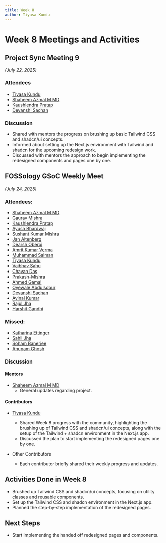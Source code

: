 ```yaml
---
title: Week 8
author: Tiyasa Kundu
---
```

<!--
SPDX-License-Identifier: CC-BY-SA-4.0

SPDX-FileCopyrightText: 2025 Tiyasa Kundu <tiyasakundu20@gmail.com>
-->

# Week 8 Meetings and Activities

## Project Sync Meeting 9

*(July 22, 2025)*

### Attendees

- [Tiyasa Kundu](https://github.com/tiyasakundu)
- [Shaheem Azmal M MD](https://github.com/shaheemazmalmmd)
- [Kaushlendra Pratap](https://github.com/Kaushl2208)
- [Devanshi Sachan](https://github.com/devxnshi)

### Discussion

- Shared with mentors the progress on brushing up basic Tailwind CSS and shadcn/ui concepts.
- Informed about setting up the Next.js environment with Tailwind and shadcn for the upcoming redesign work.
- Discussed with mentors the approach to begin implementing the redesigned components and pages one by one.

## FOSSology GSoC Weekly Meet

*(July 24, 2025)*

### Attendees:

- [Shaheem Azmal M MD](https://github.com/shaheemazmalmmd)
- [Gaurav Mishra](https://github.com/GMishx)
- [Kaushlendra Pratap](https://github.com/Kaushl2208)
- [Ayush Bhardwaj](https://github.com/hastagAB)
- [Sushant Kumar Mishra](https://github.com/its-sushant)
- [Jan Altenberg](https://github.com/JanAltenberg)
- [Dearsh Oberoi](https://github.com/deo002)
- [Amrit Kumar Verma](https://github.com/amritkv)
- [Muhammad Salman](https://github.com/SalmanDeveloperz)
- [Tiyasa Kundu](https://github.com/tiyasakundu)
- [Vaibhav Sahu](https://github.com/Vaibhavsahu2810)
- [Chayan Das](https://github.com/ChayanDass)
- [Prakash-Mishra](https://github.com/Prakash-Mishra-9ghz)
- [Ahmed Gamal](https://github.com/Ahmed-Gamal24)
- [Oyewale Abdulsobur](https://github.com/smilingprogrammer)
- [Devanshi Sachan](https://github.com/devxnshi)
- [Avinal Kumar](https://github.com/avinal)
- [Rajul Jha](https://github.com/rajuljha)
- [Harshit Gandhi](https://github.com/harshitg927)

### Missed:

- [Katharina Ettinger](https://github.com/EttingerK)
- [Sahil Jha](https://github.com/sjha2048)
- [Soham Banerjee](https://github.com/soham4abc)
- [Anupam Ghosh](https://github.com/ag4ums)

### Discussion

#### Mentors

- [Shaheem Azmal M MD](https://github.com/shaheemazmalmmd)
    - General updates regarding project.

#### Contributors

- [Tiyasa Kundu](https://github.com/tiyasakundu)
    - Shared Week 8 progress with the community, highlighting the brushing up of Tailwind CSS and shadcn/ui concepts, along with the setup of the Tailwind + shadcn environment in the Next.js app.
    - Discussed the plan to start implementing the redesigned pages one by one.

- Other Contributors
    - Each contributor briefly shared their weekly progress and updates.

## Activities Done in Week 8

- Brushed up Tailwind CSS and shadcn/ui concepts, focusing on utility classes and reusable components.
- Set up the Tailwind CSS and shadcn environment in the Next.js app.
- Planned the step-by-step implementation of the redesigned pages.

## Next Steps

- Start implementing the handed off redesigned pages and components.